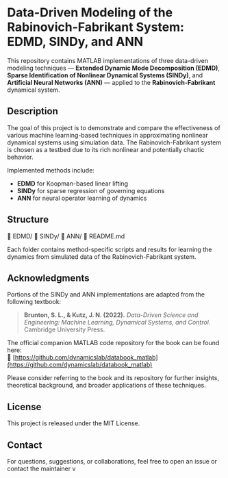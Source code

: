 # Data-Driven Modeling of the Rabinovich-Fabrikant System: EDMD, SINDy, and ANN

This repository contains MATLAB implementations of three data-driven modeling techniques — **Extended Dynamic Mode Decomposition (EDMD)**, **Sparse Identification of Nonlinear Dynamical Systems (SINDy)**, and **Artificial Neural Networks (ANN)** — applied to the **Rabinovich-Fabrikant** dynamical system.

## Description

The goal of this project is to demonstrate and compare the effectiveness of various machine learning-based techniques in approximating nonlinear dynamical systems using simulation data. The Rabinovich-Fabrikant system is chosen as a testbed due to its rich nonlinear and potentially chaotic behavior.

Implemented methods include:
- **EDMD** for Koopman-based linear lifting
- **SINDy** for sparse regression of governing equations
- **ANN** for neural operator learning of dynamics

## Structure

📁 EDMD/
📁 SINDy/
📁 ANN/
📄 README.md

Each folder contains method-specific scripts and results for learning the dynamics from simulated data of the Rabinovich-Fabrikant system.

## Acknowledgments

Portions of the SINDy and ANN implementations are adapted from the following textbook:

> **Brunton, S. L., & Kutz, J. N. (2022).** *Data-Driven Science and Engineering: Machine Learning, Dynamical Systems, and Control.* Cambridge University Press.

The official companion MATLAB code repository for the book can be found here:  
🔗 [https://github.com/dynamicslab/databook_matlab](https://github.com/dynamicslab/databook_matlab)

Please consider referring to the book and its repository for further insights, theoretical background, and broader applications of these techniques.

## License

This project is released under the MIT License.

## Contact

For questions, suggestions, or collaborations, feel free to open an issue or contact the maintainer v
